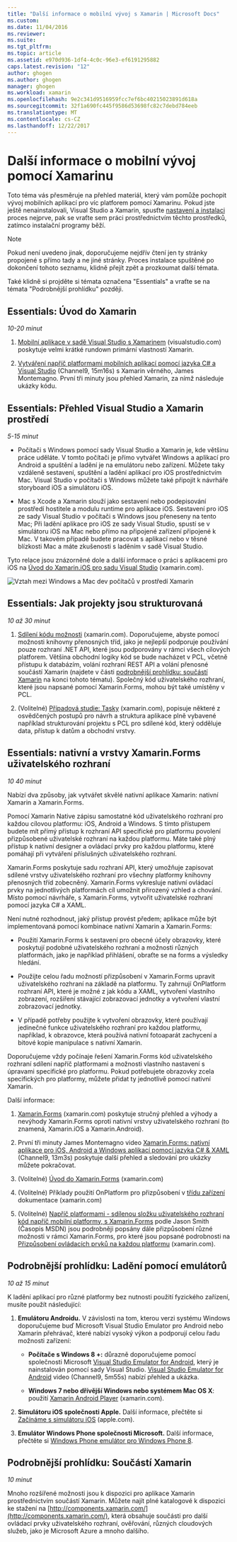 ```yaml
---
title: "Další informace o mobilní vývoj s Xamarin | Microsoft Docs"
ms.custom: 
ms.date: 11/04/2016
ms.reviewer: 
ms.suite: 
ms.tgt_pltfrm: 
ms.topic: article
ms.assetid: e970d936-1df4-4c0c-96e3-ef6191295882
caps.latest.revision: "12"
author: ghogen
ms.author: ghogen
manager: ghogen
ms.workload: xamarin
ms.openlocfilehash: 9e2c341d9516959fcc7ef6bc40215023891d618a
ms.sourcegitcommit: 32f1a690fc445f9586d53698fc82c7debd784eeb
ms.translationtype: MT
ms.contentlocale: cs-CZ
ms.lasthandoff: 12/22/2017
---
```

# <a name="learn-about-mobile-development-with-xamarin"></a>Další informace o mobilní vývoj pomocí Xamarinu
Toto téma vás přesměruje na přehled materiál, který vám pomůže pochopit vývoj mobilních aplikací pro víc platforem pomocí Xamarinu. Pokud jste ještě nenainstalovali, Visual Studio a Xamarin, spusťte [nastavení a instalaci](../cross-platform/setup-and-install.md) proces nejprve, pak se vraťte sem práci prostřednictvím těchto prostředků, zatímco instalační programy běží.  
  
> [!NOTE]
>  Pokud není uvedeno jinak, doporučujeme nejdřív čtení jen ty stránky propojené s přímo tady a ne jiné stránky. Proces instalace spuštěné po dokončení tohoto seznamu, klidně přejít zpět a prozkoumat další témata.  
>   
>  Také klidně si projděte si témata označena "Essentials" a vraťte se na témata "Podrobnější prohlídku" později.  
  
## <a name="essentials-introduction-to-xamarin"></a>Essentials: Úvod do Xamarin  
 *10-20 minut*  
  
1.  [Mobilní aplikace v sadě Visual Studio s Xamarinem](https://www.visualstudio.com/explore/xamarin-vs) (visualstudio.com) poskytuje velmi krátké rundown primární vlastností Xamarin.  
  
2.  [Vytváření napříč platformami mobilních aplikací pomocí jazyka C# a Visual Studio](https://channel9.msdn.com/Events/Visual-Studio/Visual-Studio-2015-Final-Release-Event/Building-cross-platform-mobile-apps-using-C-and-Visual-Studio-2015) (Channel9, 15m16s) s Xamarin věrného, James Montemagno. První tři minuty jsou přehled Xamarin, za nímž následuje ukázky kódu.  
  
## <a name="essentials-overview-of-the-visual-studio-and-xamarin-environment"></a>Essentials: Přehled Visual Studio a Xamarin prostředí  
 *5-15 minut*  
  
-   Počítači s Windows pomocí sady Visual Studio a Xamarin je, kde většinu práce uděláte. V tomto počítači je přímo vytvářet Windows a aplikací pro Android a spuštění a ladění je na emulátoru nebo zařízení. Můžete taky vzdáleně sestavení, spuštění a ladění aplikací pro iOS prostřednictvím Mac. Visual Studio v počítači s Windows můžete také připojit k návrháře storyboard iOS a simulátoru iOS.  
  
-   Mac s Xcode a Xamarin slouží jako sestavení nebo podepisování prostředí hostitele a modulu runtime pro aplikace iOS. Sestavení pro iOS ze sady Visual Studio v počítači s Windows jsou přeneseny na tento Mac; Při ladění aplikace pro iOS ze sady Visual Studio, spustí se v simulátoru iOS na Mac nebo přímo na připojené zařízení připojené k Mac. V takovém případě budete pracovat s aplikací nebo v těsné blízkosti Mac a máte zkušenosti s laděním v sadě Visual Studio.  
  
 Tyto relace jsou znázorněné dole a další informace o práci s aplikacemi pro iOS na [Úvod do Xamarin.iOS pro sadu Visual Studio](http://developer.xamarin.com/guides/ios/getting_started/installation/windows/introduction_to_xamarin_ios_for_visual_studio/) (xamarin.com).  
  
 ![Vztah mezi Windows a Mac dev počítačů v prostředí Xamarin](../cross-platform/media/crossplat-xamarin-learn-1.png "CrossPlat Xamarin další 1")  
  
## <a name="essentials-how-projects-are-structured"></a>Essentials: Jak projekty jsou strukturovaná  
 *10 až 30 minut*  
  
1.  [Sdílení kódu možnosti](http://developer.xamarin.com/guides/cross-platform/application_fundamentals/building_cross_platform_applications/sharing_code_options/) (xamarin.com). Doporučujeme, abyste pomocí možnosti knihovny přenosných tříd, jako je nejlepší podporuje používání pouze rozhraní .NET API, které jsou podporovány v rámci všech cílových platforem. Většina obchodní logiky kód se bude nacházet v PCL, včetně přístupu k databázím, volání rozhraní REST API a volání přenosné součástí Xamarin (najdete v části [podrobnější prohlídku: součástí Xamarin](#components) na konci tohoto tématu). Společný kód uživatelského rozhraní, které jsou napsané pomocí Xamarin.Forms, mohou být také umístěny v PCL.  
  
2.  (Volitelné) [Případová studie: Tasky](http://developer.xamarin.com/guides/cross-platform/application_fundamentals/building_cross_platform_applications/case_study-tasky/) (xamarin.com), popisuje některé z osvědčených postupů pro návrh a struktura aplikace plně vybavené například strukturování projektu s PCL pro sdílené kód, který odděluje data, přístup k datům a obchodní vrstvy.  
  
## <a name="essentials-native-and-xamarinforms-ui-layers"></a>Essentials: nativní a vrstvy Xamarin.Forms uživatelského rozhraní  
 *10 40 minut*  
  
 Nabízí dva způsoby, jak vytvářet skvělé nativní aplikace Xamarin: nativní Xamarin a Xamarin.Forms.  
  
 Pomocí Xamarin Native zápisu samostatné kód uživatelského rozhraní pro každou cílovou platformu: iOS, Android a Windows.  S tímto přístupem budete mít přímý přístup k rozhraní API specifické pro platformu povolení přizpůsobené uživatelské rozhraní na každou platformu.  Máte také plný přístup k nativní designer a ovládací prvky pro každou platformu, které pomáhají při vytváření příslušných uživatelského rozhraní.  
  
 Xamarin.Forms poskytuje sadu rozhraní API, který umožňuje zapisovat sdílené vrstvy uživatelského rozhraní pro všechny platformy knihovny přenosných tříd zobecněný.  Xamarin.Forms vykresluje nativní ovládací prvky na jednotlivých platformách cíl umožnit přirozený vzhled a chování.  Místo pomocí návrháře, s Xamarin.Forms, vytvořit uživatelské rozhraní pomocí jazyka C# a XAML.  
  
 Není nutné rozhodnout, jaký přístup provést předem; aplikace může být implementovaná pomocí kombinace nativní Xamarin a Xamarin.Forms:  
  
-   Použití Xamarin.Forms k sestavení pro obecné účely obrazovky, které poskytují podobné uživatelského rozhraní a možnosti různých platformách, jako je například přihlášení, obraťte se na forms a výsledky hledání.  
  
-   Použijte celou řadu možností přizpůsobení v Xamarin.Forms upravit uživatelského rozhraní na základě na platformu. Ty zahrnují OnPlatform rozhraní API, které je možné z jak kódu a XAML, vytvoření vlastního zobrazení, rozšíření stávající zobrazovací jednotky a vytvoření vlastní zobrazovací jednotky.  
  
-   V případě potřeby použijte k vytvoření obrazovky, které používají jedinečné funkce uživatelského rozhraní pro každou platformu, například, k obrazovce, která používá nativní fotoaparát zachycení a bitové kopie manipulace s nativní Xamarin.  
  
 Doporučujeme vždy počínaje řešení Xamarin.Forms kód uživatelského rozhraní sdílení napříč platformami a možnosti vlastního nastavení s úpravami specifické pro platformu. Pokud potřebujete obrazovky zcela specifických pro platformy, můžete přidat ty jednotlivě pomocí nativní Xamarin.  
  
 Další informace:  
  
1.  [Xamarin.Forms](http://developer.xamarin.com/guides/cross-platform/xamarin-forms/) (xamarin.com) poskytuje stručný přehled a výhody a nevýhody Xamarin.Forms oproti nativní vrstvy uživatelského rozhraní (to znamená, Xamarin.iOS a Xamarin.Android).  
  
2.  První tři minuty James Montemagno video [Xamarin.Forms: nativní aplikace pro iOS, Android a Windows aplikací pomocí jazyka C# & XAML](https://channel9.msdn.com/events/Visual-Studio/Connect-event-2015/704) (Channel9, 13m3s) poskytuje další přehled a sledování pro ukázky můžete pokračovat.  
  
3.  (Volitelné) [Úvod do Xamarin.Forms](http://developer.xamarin.com/guides/cross-platform/xamarin-forms/getting-started/introduction-to-xamarin-forms/) (xamarin.com)  
  
4.  (Volitelné) Příklady použití OnPlatform pro přizpůsobení v [třídu zařízení](http://developer.xamarin.com/guides/xamarin-forms/platform-features/device/) dokumentace (xamarin.com)  
  
5.  (Volitelné) [Napříč platformami - sdílenou složku uživatelského rozhraní kód napříč mobilní platformy, s Xamarin.Forms](https://msdn.microsoft.com/magazine/dn904669.aspx) podle Jason Smith (Časopis MSDN) jsou podrobněji popsány dále přizpůsobení různé možnosti v rámci Xamarin.Forms, pro které jsou popsané podrobnosti na [ Přizpůsobení ovládacích prvků na každou platformu](http://developer.xamarin.com/guides/xamarin-forms/custom-renderer/) (xamarin.com).  
  
## <a name="deeper-dive-debugging-with-emulators"></a>Podrobnější prohlídku: Ladění pomocí emulátorů  
 *10 až 15 minut*  
  
 K ladění aplikací pro různé platformy bez nutnosti použití fyzického zařízení, musíte použít následující:  
  
1.  **Emulátoru Androidu.** V závislosti na tom, kterou verzi systému Windows doporučujeme buď Microsoft Visual Studio Emulator pro Android nebo Xamarin přehrávač, které nabízí vysoký výkon a podporují celou řadu možnosti zařízení:  
  
    -   **Počítače s Windows 8 +:** důrazně doporučujeme pomocí společnosti Microsoft [Visual Studio Emulator for Android](https://www.visualstudio.com/en-us/features/msft-android-emulator-vs.aspx), který je nainstalován pomocí sady Visual Studio.  [Visual Studio Emulator for Android](https://channel9.msdn.com/events/Visual-Studio/Connect-event-2015/711) video (Channel9, 5m55s) nabízí přehled a ukázka.  
  
    -   **Windows 7 nebo dřívější Windows nebo systémem Mac OS X**: použití [Xamarin Android Player](http://developer.xamarin.com/guides/android/getting_started/installation/android-player) (xamarin.com).  
  
2.  **Simulátoru iOS společnosti Apple.** Další informace, přečtěte si [Začínáme s simulátoru iOS](https://developer.apple.com/library/prerelease/content/documentation/IDEs/Conceptual/iOS_Simulator_Guide/GettingStartedwithiOSSimulator/GettingStartedwithiOSSimulator.html#//apple_ref/doc/uid/TP40012848-CH5-SW1) (apple.com).  
  
3.  **Emulátor Windows Phone společnosti Microsoft.** Další informace, přečtěte si [Windows Phone emulátor pro Windows Phone 8](../debugger/run-windows-phone-apps-in-the-emulator.md).  
  
##  <a name="components"></a>Podrobnější prohlídku: Součástí Xamarin  
 *10 minut*  
  
 Mnoho rozšířené možnosti jsou k dispozici pro aplikace Xamarin prostřednictvím součástí Xamarin. Můžete najít plné katalogové k dispozici ke stažení na [http://components.xamarin.com/](http://components.xamarin.com/), která obsahuje součásti pro další ovládací prvky uživatelského rozhraní, ověřování, různých cloudových služeb, jako je Microsoft Azure a mnoho dalšího.